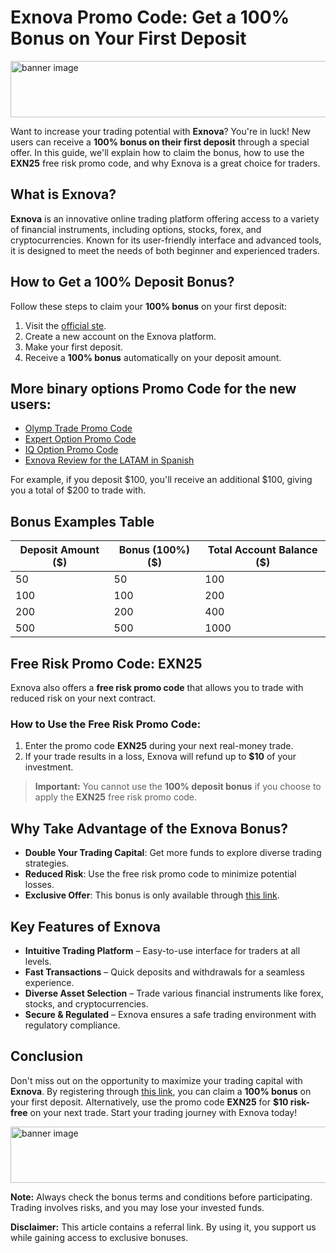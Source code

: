 # Exnova Promo Code: Get a 100% Bonus on Your First Deposit

<a target="_blank" href="https://exnova.com/lp/start-trading/?aff=751494&aff_model=revenue&afftrack="><img alt="banner image" src="https://static.cdnaffs.com/files/storage/public/ck/12/6tpjgpjrcr7ghg40.jpg" width="728" height="90" /></a>

Want to increase your trading potential with **Exnova**? You're in luck! New users can receive a **100% bonus on their first deposit** through a special offer. In this guide, we'll explain how to claim the bonus, how to use the **EXN25** free risk promo code, and why Exnova is a great choice for traders.

## What is Exnova?

**Exnova** is an innovative online trading platform offering access to a variety of financial instruments, including options, stocks, forex, and cryptocurrencies. Known for its user-friendly interface and advanced tools, it is designed to meet the needs of both beginner and experienced traders.

## How to Get a 100% Deposit Bonus?

Follow these steps to claim your **100% bonus** on your first deposit:

1. Visit the [official ste]([https://r.shortlify.com/?prefid=1014038001&brand=Bgjcgw](https://exnova.com/lp/start-trading/?aff=751494&aff_model=revenue&afftrack=)).
2. Create a new account on the Exnova platform.
3. Make your first deposit.
4. Receive a **100% bonus** automatically on your deposit amount.

## More binary options Promo Code for the new users:
- [Olymp Trade Promo Code](https://github.com/Analyst-Reviewer/olymotrade-promocode)
- [Expert Option Promo Code](https://github.com/Analyst-Reviewer/expert-option-code/)
- [IQ Option Promo Code](https://github.com/Analyst-Reviewer/iq-option-promocode)
- [Exnova Review for the LATAM in Spanish](https://github.com/Analyst-Reviewer/Exnova-es-confiable)

For example, if you deposit $100, you'll receive an additional $100, giving you a total of $200 to trade with.

## Bonus Examples Table

| Deposit Amount ($) | Bonus (100%) ($) | Total Account Balance ($) |
|--------------------|------------------|----------------------------|
| 50                 | 50              | 100                        |
| 100                | 100             | 200                        |
| 200                | 200             | 400                        |
| 500                | 500             | 1000                       |

## Free Risk Promo Code: EXN25

Exnova also offers a **free risk promo code** that allows you to trade with reduced risk on your next contract.

### How to Use the Free Risk Promo Code:

1. Enter the promo code **EXN25** during your next real-money trade.
2. If your trade results in a loss, Exnova will refund up to **$10** of your investment.

> **Important:** You cannot use the **100% deposit bonus** if you choose to apply the **EXN25** free risk promo code.

## Why Take Advantage of the Exnova Bonus?

- **Double Your Trading Capital**: Get more funds to explore diverse trading strategies.
- **Reduced Risk**: Use the free risk promo code to minimize potential losses.
- **Exclusive Offer**: This bonus is only available through [this link]([https://r.shortlify.com/?prefid=1014038001&brand=Bgjcgw](https://exnova.com/lp/start-trading/?aff=751494&aff_model=revenue&afftrack=)).

## Key Features of Exnova

- **Intuitive Trading Platform** – Easy-to-use interface for traders at all levels.
- **Fast Transactions** – Quick deposits and withdrawals for a seamless experience.
- **Diverse Asset Selection** – Trade various financial instruments like forex, stocks, and cryptocurrencies.
- **Secure & Regulated** – Exnova ensures a safe trading environment with regulatory compliance.

## Conclusion

Don't miss out on the opportunity to maximize your trading capital with **Exnova**. By registering through [this link]([https://r.shortlify.com/?prefid=1014038001&brand=Bgjcgw](https://exnova.com/lp/start-trading/?aff=751494&aff_model=revenue&afftrack=)), you can claim a **100% bonus** on your first deposit. Alternatively, use the promo code **EXN25** for **$10 risk-free** on your next trade. Start your trading journey with Exnova today!

<a target="_blank" href="https://exnova.com/lp/start-trading/?aff=751494&aff_model=revenue&afftrack="><img alt="banner image" src="https://static.cdnaffs.com/files/storage/public/ck/12/6tpjgpjrcr7ghg40.jpg" width="728" height="90" /></a>

**Note:** Always check the bonus terms and conditions before participating. Trading involves risks, and you may lose your invested funds.

**Disclaimer:** This article contains a referral link. By using it, you support us while gaining access to exclusive bonuses.


